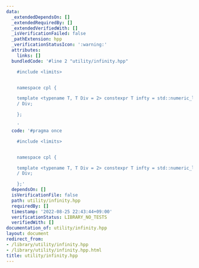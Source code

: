 ```yaml
---
data:
  _extendedDependsOn: []
  _extendedRequiredBy: []
  _extendedVerifiedWith: []
  _isVerificationFailed: false
  _pathExtension: hpp
  _verificationStatusIcon: ':warning:'
  attributes:
    links: []
  bundledCode: '#line 2 "utility/infinity.hpp"

    #include <limits>


    namespace cpl {

    template <typename T, T Div = 2> constexpr T infty = std::numeric_limits<T>::max()
    / Div;

    };

    '
  code: '#pragma once

    #include <limits>


    namespace cpl {

    template <typename T, T Div = 2> constexpr T infty = std::numeric_limits<T>::max()
    / Div;

    };'
  dependsOn: []
  isVerificationFile: false
  path: utility/infinity.hpp
  requiredBy: []
  timestamp: '2022-08-25 22:43:44+09:00'
  verificationStatus: LIBRARY_NO_TESTS
  verifiedWith: []
documentation_of: utility/infinity.hpp
layout: document
redirect_from:
- /library/utility/infinity.hpp
- /library/utility/infinity.hpp.html
title: utility/infinity.hpp
---
```

